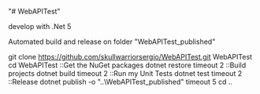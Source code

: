 "# WebAPITest" 

develop with .Net 5


Automated build and release on folder "WebAPITest_published"

git clone https://github.com/skullwarriorsergio/WebAPITest.git WebAPITest
cd WebAPITest
::Get the NuGet packages
dotnet restore
timeout 2
::Build projects
dotnet build
timeout 2
::Run my Unit Tests
dotnet test
timeout 2
::Release
dotnet publish -o "..\WebAPITest_published"
timeout 5
cd ..

